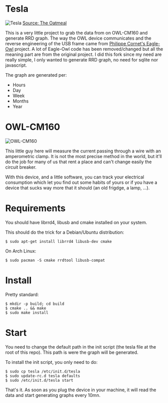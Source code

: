 # Tesla

![Tesla](./img/tesla_edison_oatmeal.jpg "Tesla")
[Source: The Oatmeal](http://theoatmeal.com/)

This is a very little project to grab the data from on OWL-CM160 and generate RRD graph.
The way the OWL device communicates and the reverse engineering of the USB frame came from [Philippe Cornet's Eagle-Owl](https://github.com/cornetp/eagle-owl) project.
A lot of Eagle-Owl code has been removed/changed but all the meaning part are from the original project.
I did this fork since my need are really simple, I only wanted to generate RRD graph, no need for sqlite nor javascript.

The graph are generated per:

- Hours
- Day
- Week
- Months
- Year

# OWL-CM160

![OWL-CM160](./img/owl_cm160.jpg "OWL-CM160")

This little guy here will measure the current passing through a wire with an amperometric clamp.
It is not the most precise method in the world, but it'll do the job for many of us that rent a place and can't change easily the circuit breaker.

With this device, and a little software, you can track your electrical consumption which let you find out some habits of yours or if you have a device that sucks way more that it should (an old frigdge, a lamp, ...).

# Requirements

You should have librrd4, libusb and cmake installed on your system.

This should do the trick for a Debian/Ubuntu distribution:

    $ sudo apt-get install librrd4 libusb-dev cmake

On Arch Linux:

    $ sudo pacman -S cmake rrdtool libusb-compat

# Install

Pretty standard:

    $ mkdir -p build; cd build
    $ cmake .. && make
    $ sudo make install

# Start

You need to change the default path in the init script (the tesla file at the root of this repo).
This path is were the graph will be generated.

To install the init script, you only need to do:

    $ sudo cp tesla /etc/init.d/tesla
    $ sudo update-rc.d tesla defaults
    $ sudo /etc/init.d/tesla start

That's it.
As soon as you plug the device in your machine, it will read the data and start generating graphs every 10mn.

